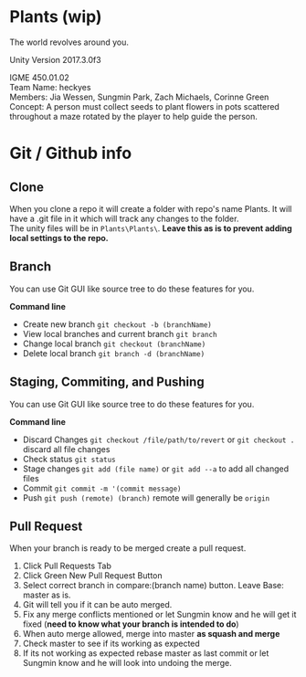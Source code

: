 # Plants (wip)
The world revolves around you. 

Unity Version 2017.3.0f3  

IGME 450.01.02  
Team Name: heckyes  
Members: Jia Wessen, Sungmin Park, Zach Michaels, Corinne Green  
Concept: A person must collect seeds to plant flowers in pots scattered throughout a maze rotated by the player to help guide the person.

# Git / Github info

## Clone

When you clone a repo it will create a folder with repo's name Plants. It will have a .git file in it which will track any changes to the folder.  
The unity files will be in `Plants\Plants\`. **Leave this as is to prevent adding local settings to the repo.**  

## Branch

You can use Git GUI like source tree to do these features for you.  

**Command line**
*	Create new branch `git checkout -b (branchName)`
*	View local branches and current branch `git branch`
*	Change local branch `git checkout (branchName)`
*	Delete local branch `git branch -d (branchName)`


## Staging, Commiting, and Pushing

You can use Git GUI like source tree to do these features for you.  

**Command line**  
*	Discard Changes `git checkout /file/path/to/revert` or `git checkout .` discard all file changes
*	Check status `git status`
*	Stage changes `git add (file name)` or `git add --a` to add all changed files
*	Commit `git commit -m '(commit message)`
*	Push `git push (remote) (branch)` remote will generally be `origin`


## Pull Request

When your branch is ready to be merged create a pull request.  

1. Click Pull Requests Tab
2. Click Green New Pull Request Button
3. Select correct branch in compare:(branch name) button. Leave Base: master as is.
4. Git will tell you if it can be auto merged.
5. Fix any merge conflicts mentioned or let Sungmin know and he will get it fixed (**need to know what your branch is intended to do**)
6. When auto merge allowed, merge into master **as squash and merge**
7. Check master to see if its working as expected
8. If its not working as expected rebase master as last commit or let Sungmin know and he will look into undoing the merge.
